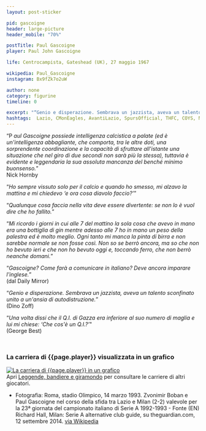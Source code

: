 ```yaml
---
layout: post-sticker

pid: gascoigne
header: large-picture
header_mobile: "70%"

postTitle: Paul Gascoigne
player: Paul John Gascoigne

life: Centrocampista, Gateshead (UK), 27 maggio 1967

wikipedia: Paul_Gascoigne
instagram: Bx9fZk7o2uW

author: none
category: figurine
timeline: 0

excerpt: "“Genio e disperazione. Sembrava un jazzista, aveva un talento sconfinato unito a un'ansia di autodistruzione.” (Dino Zoff) @Paul_Gascoigne8"
hashtags:  Lazio, CMonEagles, AvantiLazio, SpursOfficial, THFC, COYS, NUFC, RangersFC
---
```

“P _aul Gascoigne possiede intelligenza calcistica a palate (ed è un'intelligenza abbagliante, che comporta, tra le altre doti, una sorprendente coordinazione e la capacità di sfruttare all'istante una situazione che nel giro di due secondi non sarà più la stessa), tuttavia è evidente e leggendaria la sua assoluta mancanza del benché minimo buonsenso._”  
Nick Hornby

“_Ho sempre vissuto solo per il calcio e quando ho smesso, mi alzavo la mattina e mi chiedevo ‘e ora cosa diavolo faccio?’_”

“_Qualunque cosa faccia nella vita deve essere divertente: se non lo è vuol dire che ho fallito._”

“_Mi ricordo i giorni in cui alle 7 del mattino la sola cosa che avevo in mano era una bottiglia di gin mentre adesso alle 7 ho in mano un peso della palestra ed è molto meglio. Ogni tanto mi manca la pinta di birra e non sarebbe normale se non fosse così. Non so se berrò ancora, ma so che non ho bevuto ieri e che non ho bevuto oggi e, toccando ferro, che non berrò neanche domani._”

“_Gascoigne? Come farà a comunicare in italiano? Deve ancora imparare l'inglese._”  
(dal Daily Mirror)

“_Genio e disperazione. Sembrava un jazzista, aveva un talento sconfinato unito a un'ansia di autodistruzione._”  
(Dino Zoff)

“_Una volta dissi che il Q.I. di Gazza era inferiore al suo numero di maglia e lui mi chiese: ‘Che cos'è un Q.I.?’_"  
(George Best)



<div style="margin-top: 50px;">
<h3>La carriera di {{page.player}} visualizzata in un grafico</h3>
<a href="/leggende-bandiere-e-giramondo" title="La carriera di {{page.player}} visualizzata in un grafico"><img class="responsive-img w100 border" src="{{site.baseurl}}/assets/pics/careers/{{page.pid}}.png" alt="La carriera di {{page.player}} in un grafico"/></a>
</div>
Apri <a href="/leggende-bandiere-e-giramondo" title="La carriera di {{page.player}} visualizzata in un grafico">Leggende, bandiere e giramondo</a> per consultare le carriere di altri giocatori.


<div class="post-disclaimer">
<ul>
  <li>Fotografia: Roma, stadio Olimpico, 14 marzo 1993. Zvonimir Boban e Paul Gascoigne nel corso della sfida tra Lazio e Milan (2-2) valevole per la 23ª giornata del campionato italiano di Serie A 1992-1993 - Fonte	(EN) Richard Hall, Milan: Serie A alternative club guide, su theguardian.com, 12 settembre 2014. <a href="https://it.wikipedia.org/wiki/File:Serie_A_1992-93_-_Lazio_vs_Milan_-_Zvonimir_Boban_e_Paul_Gascoigne.jpeg">via Wikipedia</a></li>
</ul>
</div>
